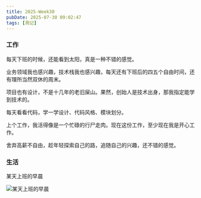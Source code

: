 ```yaml
---
title: 2025-Week30
pubDate: 2025-07-30 09:02:47
tags: [周记]
---
```


### 工作
每天下班的时候，还能看到太阳，真是一种不错的感觉。

业务领域我也感兴趣，技术栈我也感兴趣，每天还有下班后的四五个自由时间，还有理所当然双休的周末。

项目也有设计，不是十几年的老旧屎山。果然，创始人是技术出身，那我指定能学到技术的。

每天看看代码，学一学设计、代码风格、模块划分。

上个工作，我活得像是一个忙碌的行尸走肉。现在这份工作，至少现在我是开心工作。

舍弃高薪不自由，趁年轻探索自己的路，追随自己的兴趣，还不错的感觉。

### 生活
某天上班的早晨

![某天上班的早晨](https://raw.githubusercontent.com/roc80/DrawingBoard/main/image/IMG_20250726_195628.jpg)
